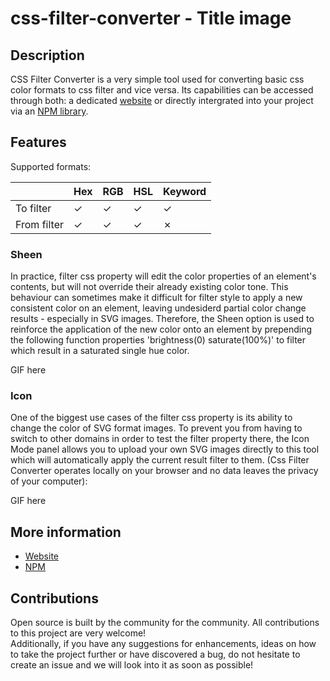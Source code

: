 # css-filter-converter - Title image

## Description

CSS Filter Converter is a very simple tool used for converting basic css color formats to css filter and vice versa. Its capabilities can be accessed through both: a dedicated [website](https://cssfilterconverter.com) or directly intergrated into your project via an [NPM library](https://npmjs.com/package/css-filter-converter).

## Features

Supported formats:

|             | Hex | RGB | HSL | Keyword |
| ----------- | --- | --- | --- | ------- |
| To filter   | ✓   | ✓   | ✓   | ✓       |
| From filter | ✓   | ✓   | ✓   | ✗       |

### Sheen

In practice, filter css property will edit the color properties of an element's contents, but will not override their already existing color tone. This behaviour can sometimes make it difficult for filter style to apply a new consistent color on an element, leaving undesiderd partial color change results - especially in SVG images. Therefore, the Sheen option is used to reinforce the application of the new color onto an element by prepending the following function properties 'brightness(0) saturate(100%)' to filter which result in a saturated single hue color.

GIF here

### Icon

One of the biggest use cases of the filter css property is its ability to change the color of SVG format images. To prevent you from having to switch to other domains in order to test the filter property there, the Icon Mode panel allows you to upload your own SVG images directly to this tool which will automatically apply the current result filter to them. (Css Filter Converter operates locally on your browser and no data leaves the privacy of your computer):

GIF here

## More information

- [Website](website/README.md)
- [NPM](npm/README.md)

## Contributions

Open source is built by the community for the community. All contributions to this project are very welcome!
<br> Additionally, if you have any suggestions for enhancements, ideas on how to take the project further or have discovered a bug, do not hesitate to create an issue and we will look into it as soon as possible!
